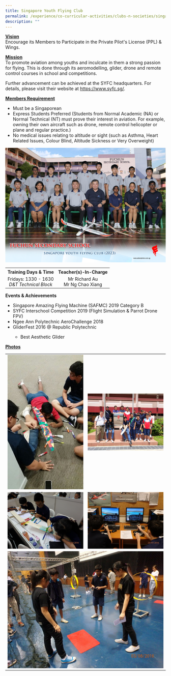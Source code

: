 ```yaml
---
title: Singapore Youth Flying Club
permalink: /experience/co-curricular-activities/clubs-n-societies/singapore-youth-flying-club/
description: ""
---
```

<p><strong><u>Vision</u><u><br></u></strong>Encourage its Members to Participate in the Private Pilot's License (PPL) &amp; Wings.</p>
<p><strong><u>Mission<br></u></strong>To promote aviation among youths and inculcate in them a strong passion for flying. This is done through its aeromodelling, glider, drone and remote control courses in school and competitions.</p>
<div>Further advancement can be achieved at the SYFC headquarters. For details, please visit their website at&nbsp;<a href="https://www.syfc.sg/" target="_blank" rel="noopener">https://www.syfc.sg/</a>.</div>
<p><strong><u>Members Requirement</u></strong></p>
<ul>
<li>Must be a Singaporean</li>
<li>Express Students Preferred (Students from Normal Academic (NA) or Normal Technical (NT) must prove their interest in aviation. For example, owning their own aircraft such as drone, remote control helicopter or plane and regular practice.)&nbsp;</li>
<li>No medical issues relating to altitude or sight (such as Asthma, Heart Related Issues, Colour Blind, Altitude Sickness or Very Overweight)</li>
</ul>
<img src="/images/CCA%202023/singapore%20youth%20flying%20club%201.jpg">
<table>
<tbody>
<tr>
<th style="text-align: center;">Training Days &amp; Time</th>
<th style="text-align: center;">Teacher(s)-In-Charge</th>
</tr>
<tr>
<td style="text-align: center;">
<div>Fridays: 1330 - 1630</div>
<div><em>D&amp;T Technical Block</em></div>
</td>
<td style="text-align: center;">
<div>Mr Richard Au</div>
<div>Mr Ng Chao Xiang</div>
</td>
</tr>
</tbody>
</table>
<p><strong>Events &amp; Achievements</strong></p>
<ul>
<li>Singapore Amazing Flying Machine (SAFMC) 2019 Category B</li>
<li>SYFC Interschool Competition 2019 (Flight Simulation &amp; Parrot Drone FPV)</li>
<li>Ngee Ann Polytechnic AeroChallenge 2018</li>
<li>GliderFest 2016 @ Republic Polytechnic</li>
<ul>
<li>Best Aesthetic Glider</li>
</ul>
</ul>
<p><strong><u>Photos</u></strong></p>
<table>
<tbody>
<tr>
<td><img src="/images/syfc1.jpeg"></td>
<td><img src="/images/syfc2.jpeg"></td>
</tr>
<tr>
<td><img src="/images/syfc3.jpeg"></td>
<td><img src="/images/syfc4.jpeg"></td>
</tr>
<tr>
<td colspan="2"><img src="/images/syfc5.jpeg"></td>
</tr>
</tbody>
</table>